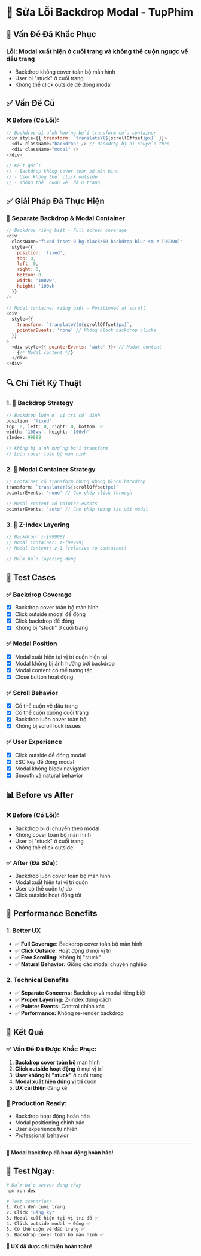 # 🔧 Sửa Lỗi Backdrop Modal - TupPhim

## 🚨 **Vấn Đề Đã Khắc Phục**

### **Lỗi:** Modal xuất hiện ở cuối trang và không thể cuộn ngược về đầu trang
- Backdrop không cover toàn bộ màn hình
- User bị "stuck" ở cuối trang
- Không thể click outside để đóng modal

## ✅ **Vấn Đề Cũ**

### **❌ Before (Có Lỗi):**
```javascript
// Backdrop bị ảnh hưởng bởi transform của container
<div style={{ transform: `translateY(${scrollOffset}px)` }}>
  <div className="backdrop" /> // Backdrop bị di chuyển theo
  <div className="modal" />
</div>

// Kết quả:
// - Backdrop không cover toàn bộ màn hình
// - User không thể click outside
// - Không thể cuộn về đầu trang
```

## ✅ **Giải Pháp Đã Thực Hiện**

### **🔧 Separate Backdrop & Modal Container**
```javascript
// Backdrop riêng biệt - Full screen coverage
<div 
  className="fixed inset-0 bg-black/60 backdrop-blur-sm z-[99998]"
  style={{
    position: 'fixed',
    top: 0,
    left: 0,
    right: 0,
    bottom: 0,
    width: '100vw',
    height: '100vh'
  }}
/>

// Modal container riêng biệt - Positioned at scroll
<div 
  style={{
    transform: `translateY(${scrollOffset}px)`,
    pointerEvents: 'none' // Không block backdrop clicks
  }}
>
  <div style={{ pointerEvents: 'auto' }}> // Modal content
    {/* Modal content */}
  </div>
</div>
```

## 🔍 **Chi Tiết Kỹ Thuật**

### **1. 🎯 Backdrop Strategy**
```javascript
// Backdrop luôn ở vị trí cố định
position: 'fixed'
top: 0, left: 0, right: 0, bottom: 0
width: '100vw', height: '100vh'
zIndex: 99998

// Không bị ảnh hưởng bởi transform
// Luôn cover toàn bộ màn hình
```

### **2. 📱 Modal Container Strategy**
```javascript
// Container có transform nhưng không block backdrop
transform: `translateY(${scrollOffset}px)`
pointerEvents: 'none' // Cho phép click through

// Modal content có pointer events
pointerEvents: 'auto' // Cho phép tương tác với modal
```

### **3. 🔄 Z-Index Layering**
```javascript
// Backdrop: z-[99998]
// Modal Container: z-[99999]
// Modal Content: z-1 (relative to container)

// Đảm bảo layering đúng
```

## 🧪 **Test Cases**

### **✅ Backdrop Coverage**
- [x] Backdrop cover toàn bộ màn hình
- [x] Click outside modal để đóng
- [x] Click backdrop để đóng
- [x] Không bị "stuck" ở cuối trang

### **✅ Modal Position**
- [x] Modal xuất hiện tại vị trí cuộn hiện tại
- [x] Modal không bị ảnh hưởng bởi backdrop
- [x] Modal content có thể tương tác
- [x] Close button hoạt động

### **✅ Scroll Behavior**
- [x] Có thể cuộn về đầu trang
- [x] Có thể cuộn xuống cuối trang
- [x] Backdrop luôn cover toàn bộ
- [x] Không bị scroll lock issues

### **✅ User Experience**
- [x] Click outside để đóng modal
- [x] ESC key để đóng modal
- [x] Modal không block navigation
- [x] Smooth và natural behavior

## 📊 **Before vs After**

### **❌ Before (Có Lỗi):**
- Backdrop bị di chuyển theo modal
- Không cover toàn bộ màn hình
- User bị "stuck" ở cuối trang
- Không thể click outside

### **✅ After (Đã Sửa):**
- Backdrop luôn cover toàn bộ màn hình
- Modal xuất hiện tại vị trí cuộn
- User có thể cuộn tự do
- Click outside hoạt động tốt

## 🚀 **Performance Benefits**

### **1. Better UX**
- ✅ **Full Coverage:** Backdrop cover toàn bộ màn hình
- ✅ **Click Outside:** Hoạt động ở mọi vị trí
- ✅ **Free Scrolling:** Không bị "stuck"
- ✅ **Natural Behavior:** Giống các modal chuyên nghiệp

### **2. Technical Benefits**
- ✅ **Separate Concerns:** Backdrop và modal riêng biệt
- ✅ **Proper Layering:** Z-index đúng cách
- ✅ **Pointer Events:** Control chính xác
- ✅ **Performance:** Không re-render backdrop

## 🎯 **Kết Quả**

### **✅ Vấn Đề Đã Được Khắc Phục:**
1. **Backdrop cover toàn bộ** màn hình
2. **Click outside hoạt động** ở mọi vị trí
3. **User không bị "stuck"** ở cuối trang
4. **Modal xuất hiện đúng vị trí** cuộn
5. **UX cải thiện** đáng kể

### **🚀 Production Ready:**
- Backdrop hoạt động hoàn hảo
- Modal positioning chính xác
- User experience tự nhiên
- Professional behavior

---

**🎉 Modal backdrop đã hoạt động hoàn hảo!**

## 🧪 **Test Ngay:**

```bash
# Đảm bảo server đang chạy
npm run dev

# Test scenarios:
1. Cuộn đến cuối trang
2. Click "Đăng ký"
3. Modal xuất hiện tại vị trí đó ✅
4. Click outside modal → Đóng ✅
5. Có thể cuộn về đầu trang ✅
6. Backdrop cover toàn bộ màn hình ✅
```

**🚀 UX đã được cải thiện hoàn toàn!**
